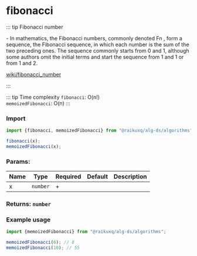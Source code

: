 # fibonacci

::: tip Fibonacci number

\- In mathematics, the Fibonacci numbers, commonly denoted Fn , form a sequence, the Fibonacci sequence, in which each
number is the sum of the two preceding ones. The sequence commonly starts from 0 and 1, although some authors omit the
initial terms and start the sequence from 1 and 1 or from 1 and 2.

[wiki/fibonacci_number](https://en.wikipedia.org/wiki/Fibonacci_number)

:::

::: tip Time complexity
`fibonacci`: O(n!)  
`memoizedFibonacci`: O(n)
:::

### Import

```ts
import {fibonacci, memoizedFibonacci} from "@raikuxq/alg-ds/algorithms";

fibonacci(x);
memoizedFibonacci(x);
```

### Params:

| Name | Type     | Required | Default | Description |
|------|----------|----------|---------|-------------|
| x    | `number` | +        |         |             |

### Returns: `number`

### Example usage

```ts
import {memoizedFibonacci} from "@raikuxq/alg-ds/algorithms";

memoizedFibonacci(6); // 8
memoizedFibonacci(10); // 55
```
